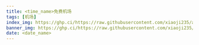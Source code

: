```yaml
---
title: <time_name>免费机场
tags: [机场]
index_img: https://ghp.ci/https://raw.githubusercontent.com/xiaoji235/airport-free/main/v2ray.png
banner_img: https://ghp.ci/https://raw.githubusercontent.com/xiaoji235/airport-free/main/v2ray.png
date: <date_name>
---
```

